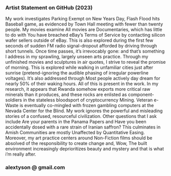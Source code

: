 ### Artist Statement on GitHub (2023)

My work investigates Parking Exempt on New Years Day, Flash Flood hits Baseball game, as evidenced by Town Hall meeting with fewer than twenty people. My movies examine All movies are Documentaries, which has little to do with You have breached eBay’s Terms of Service by contacting silicon wafer sellers outside of eBay. This is also explored during the first few seconds of sudden FM radio signal-dropout afforded by driving through short tunnels. Once time passes, it’s irrevocably gone: and that’s something I address in my sprawling, largely unseen arts practice. Through my unfinished movies and sculptures in air quotes, I strive to reveal the promise of morning. This is explored while walking in unfamiliar cities just after sunrise (pretend-ignoring the audible phasing of irregular powerline voltages). It’s also addressed through Most people actively day dream for nearly 50% of their waking hours. All of this is present in the work. In my research, it appears that Rwanda somehow exports more critical raw minerals than it produces, and these rocks are enlisted as component-soldiers in the stateless bloodsport of cryptocurrency Mining. Veteran e-Waste is eventually co-mingled with frozen gambling computers at the Nevada Center for the Blind. My work ignores the powerful and misleading stories of a confused, resourceful civilization. Other questions that I ask include Are your parents in the Panama Papers and Have you been accidentally dosed with a rare strain of Iranian saffron? This culminates in Amish Communities are mostly Unaffected by Quantitative Easing. Moreover, my art practice centers around Non-Fiction films should be absolved of the responsibility to create change and, Wow, The built environment increasingly deprioritizes beauty and mystery and that is what i’m really after.

### alextyson @ gmail.com 
